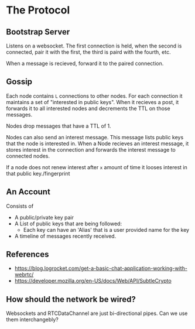 
# The Protocol

## Bootstrap Server
Listens on a websocket. The first connection is held, when the second is connected, pair it with the first, the third is paird with the fourth, etc.

When a message is recieved, forward it to the paired connection.

## Gossip

Each node contains `L` connections to other nodes. For each connection it maintains a set of "interested in public keys". When it recieves a post, it forwards it to all interested nodes and decrements the TTL on those messages.

Nodes drop messages that have a TTL of 1.

Nodes can also send an interest message. This message lists public keys that the node is interested in.
When a Node recieves an interest message, it stores interest in the connection and forwards the interest message to connected nodes.

If a node does not renew interest after `x` amount of time it looses interest in that public key./fingerprint

## An Account
Consists of
- A public/private key pair
- A List of public keys that are being followed:
    - Each key can have an 'Alias' that is a user provided name for the key
- A timeline of messages recently received.

## References

- https://blog.logrocket.com/get-a-basic-chat-application-working-with-webrtc/
- https://developer.mozilla.org/en-US/docs/Web/API/SubtleCrypto


## How should the network be wired?
Websockets and RTCDataChannel are just bi-directional pipes. Can we use them interchangebly?

